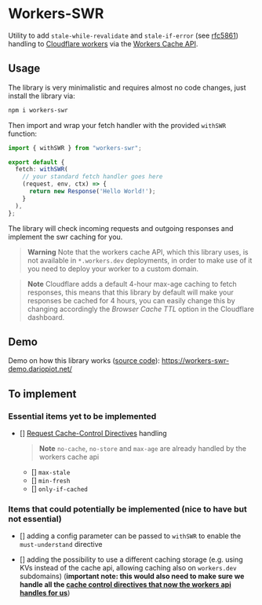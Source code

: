 # Workers-SWR

Utility to add `stale-while-revalidate` and `stale-if-error` (see [rfc5861](https://httpwg.org/specs/rfc5861.html)) handling to [Cloudflare workers](https://workers.cloudflare.com/) via the
[Workers Cache API](https://developers.cloudflare.com/workers/runtime-apis/cache/#headers).

## Usage

The library is very minimalistic and requires almost no code changes, just install the library via:
```sh
npm i workers-swr
```

Then import and wrap your fetch handler with the provided `withSWR` function:
```ts
import { withSWR } from "workers-swr";

export default {
  fetch: withSWR(
    // your standard fetch handler goes here
    (request, env, ctx) => {
      return new Response('Hello World!');
    }
  ),
};
```

The library will check incoming requests and outgoing responses and implement the swr caching for you.

> **Warning**
> Note that the workers cache API, which this library uses, is not available in `*.workers.dev` deployments, in order to make use of it you need to deploy your worker to a custom domain.

> **Note**
> Cloudflare adds a default 4-hour max-age caching to fetch responses, this means that this library by default will make your responses be cached for 4 hours, you can easily change this by changing accordingly the _Browser Cache TTL_ option in the Cloudflare dashboard.

## Demo

Demo on how this library works ([source code](https://github.com/dario-piotrowicz/workers-swr/tree/main/examples/worker)): https://workers-swr-demo.dariopiot.net/


## To implement

### Essential items yet to be implemented

- [] [Request Cache-Control Directives](https://developer.mozilla.org/en-US/docs/Web/HTTP/Headers/Cache-Control#request_directives) handling
  > **Note**
  > `no-cache`, `no-store` and `max-age` are already handled by the workers cache api
  - [] `max-stale`
  - [] `min-fresh`
  - [] `only-if-cached`

### Items that could potentially be implemented (nice to have but not essential)

- [] adding a config parameter can be passed to `withSWR` to enable the `must-understand` directive

- [] adding the possibility to use a different caching storage (e.g. using KVs instead of the cache api, allowing caching also on `workers.dev` subdomains) (__important note: this would also need to make sure we handle all the [cache control directives that now the workers api handles for us](https://developers.cloudflare.com/cache/concepts/cache-control#cache-control-directives)__)

